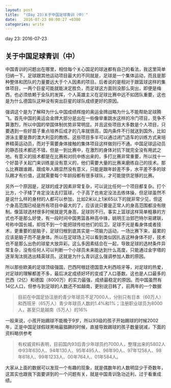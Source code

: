 ```yaml
---
layout: post
title:  "(Day 23)关于中国足球青训（中）"
date:   2016-07-23 00:00:27 +0300
categories: write
---
```


day 23: 2016-07-23

关于中国足球青训（中）
-

中国青训的问题出在哪里，相信每个关心国足的球迷都有自己的看法，我这里简单归纳一下。足球跟其他运动项目最大的不同就是，足球是一个集体运动，而且是那种整体和团队的力量要远大于个人因素的项目。后者说的是相对于跟篮球这样的集体项目，一两个巨星可能就能决定胜负，而足球这方面则没那么突出，即便是梅西，也必须依赖于全队的发挥，个人英雄主义在足球比赛中远不如团队重要，这也是为什么德国队这种没有突出巨星的球队成绩更好的原因。

强调这个是为了解释为什么中国成绩辉煌的奥运金牌战略为什么不能帮助足球腾飞。首先中国的奥运会金牌大部分是出在一些像举重跳水这样的冷门项目，竞争不算激烈，所以中国的举国体制优势非常明显。并且这些项目大多数是个人项目，只要遇到一些好苗子重点培养后成才的几率就很高，国内条件不行就送到国外，比如游泳主要是靠的澳大利亚的教练。这些项目多半可以通过闭门造车的训练方式来培养精英运动员，而对于需要身体接触的集体项目这样做则行不通。中国足球运动员的静态技术都还不错，但是一到比赛中，在激烈的身体对抗下就完全没有用武之地。有意义的技术都是在比赛和对抗中练出来的，多打比赛非常重要，所以找十一个好苗子关起门来训练是没有意义的，他们需要大量的比赛来磨练自己的技术。那么比赛跟谁踢，跟成年人踢显然没有意义，只能是跟年龄差不多，水平差不多的球队踢才有价值，这就需要每个年龄段都有很多球队，才可能提供足够的比赛。

另外一个原因是，足球的成才因素非常复杂，可以说比任何一个项目都复杂。打个比方，个子矮了肯定没法去打篮球，个子高了也肯定没法去练体操，但足球虽然不是说什么样的身材的人都可以参加，比如2米以上1米65以下的就非常少见，但这个身高范围已经是所有项目中最大的了，应该说只要是正常人的身高范围都没有限制。像篮球选材很多时候就是凭身高，足球则不行。事实上篮球这样简单粗暴的方式也不是那么好使，有一段时间中国男篮各种高中锋，姚明王治郅巴特尔易建联，号称中国长城，却找不到一个能把球传给他们的后卫。足球不光是看身体或者技术，更重要的是脑子，足球归根到底其实是一项脑力运动，一场比赛下来，最累的应该是脑子而不是身体。所以在足球场上可以看到类似因扎吉这种身体不好，技术也不是那么出色的球星大放异彩。这么多因素结合在一起，导致足球的选材条件异常复杂，没有任何人可以判断一个小球员未来能达到什么高度，只能通过金字塔的逐渐淘汰挑选出精英球员。这就是为什么青训这么强调参加人数的原因。

所以那些欧美的足球顶级强国，巴西阿根廷德国意大利西班牙等，对足球的热爱，对足球的理解都差不多，最后决定成绩好坏的变成了人口基数。这也是人口最多的巴西（2亿）和德国（8000万）的实力最强，成绩最稳定的原因。而中国虽然有14亿人口，但参与到足球的人数还不如越南，更别说日韩了，前两年的一个数据

>目前在中国足协注册的青少年球员不足7000人，分别只有日本（60万人）和西班牙（65万人）青少年球员人数的1.4%和1%；注册职业球员为8000人，甚至只是越南（5万人）的16%

一般来说，小孩开始踢球不能晚于9岁，所以93级的孩子开始踢球的时候2002年，正是中国足球假球黑哨最猖獗的时候，直接导致踢球的孩子数量锐减，下面的资料略供参考

>有权威资料表明，目前国内93后青少年球员约7000人，整理出来的5802人中93年630人、94年130人、95年495人、96年90人、97年1258人、98年618人、99年1233人、00年764人、01年584人。

大家从上面的数据可以发现一个有趣的现象，就是偶数年的人数明显少于奇数年，这其实也跟我下面要讲到的一个问题有关，就是中国青训急功近利，过于看重成绩。
